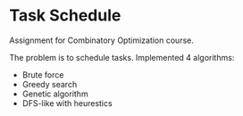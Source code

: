 # Task Schedule

Assignment for Combinatory Optimization course.

The problem is to schedule tasks. Implemented 4 algorithms:

* Brute force
* Greedy search
* Genetic algorithm
* DFS-like with heurestics
